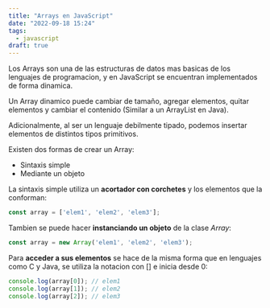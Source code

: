 ```yaml
---
title: "Arrays en JavaScript"
date: "2022-09-18 15:24"
tags: 
  - javascript
draft: true
---
```

Los Arrays son una de las estructuras de datos mas basicas de los lenguajes de programacion, y en JavaScript se encuentran implementados de forma dinamica.

Un Array dinamico puede cambiar de tamaño, agregar elementos, quitar elementos y cambiar el contenido (Similar a un ArrayList en Java).

Adicionalmente, al ser un lenguaje debilmente tipado, podemos insertar elementos de distintos tipos primitivos.

Existen dos formas de crear un Array:
- Sintaxis simple
- Mediante un objeto

La sintaxis simple utiliza un **acortador con corchetes** y los elementos que la conforman:

```JavaScript
const array = ['elem1', 'elem2', 'elem3'];
```

Tambien se puede hacer **instanciando un objeto** de la clase *Array*:

```javaScript
const array = new Array('elem1', 'elem2', 'elem3');
```

Para **acceder a sus elementos** se hace de la misma forma que en lenguajes como C y Java, se utiliza la notacion con \[\] e inicia desde 0:
```JavaScript
console.log(array[0]); // elem1
console.log(array[1]); // elem2
console.log(array[2]); // elem3
```
